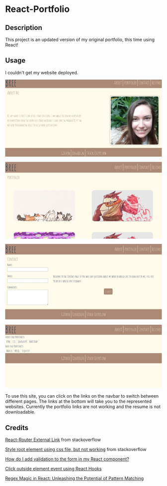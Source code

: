 # React-Portfolio

## Description

This project is an updated version of my original portfolio, this time using React! 

## Usage

I couldn't get my website deployed. 

![Website sc](./src/assets/react-port-sc.JPG)

![portfolio sc](./src/assets/rp-port.JPG)

![contact sc](./src/assets/rp-contact.JPG)

![resume sc](./src/assets/rp-resume.JPG)

To use this site, you can click on the links on the navbar to switch between different pages. The links at the bottom will take you to the represented websites. Currently the portfolio links are not working and the resume is not downloadable.

## Credits

[React-Router External Link](https://stackoverflow.com/questions/42914666/react-router-external-link) from stackoverflow

[Style root element using css file, but not working](https://stackoverflow.com/questions/56202718/style-root-element-using-css-file-but-not-working) from stackoverflow

[How do I add validation to the form in my React component?](https://stackoverflow.com/questions/41296668/how-do-i-add-validation-to-the-form-in-my-react-component)

[Click outside element event using React Hooks](https://medium.com/@kevinfelisilda/click-outside-element-event-using-react-hooks-2c540814b661)

[Regex Magic in React: Unleashing the Potential of Pattern Matching](https://medium.com/@stheodorejohn/regex-magic-in-react-unleashing-the-potential-of-pattern-matching-82d90a5afb16)